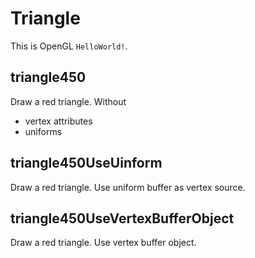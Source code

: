 # Triangle
This is OpenGL `HelloWorld!`.

## triangle450
Draw a red triangle. Without
- vertex attributes
- uniforms

## triangle450UseUinform
Draw a red triangle. Use uniform buffer as vertex source.

## triangle450UseVertexBufferObject
Draw a red triangle. Use vertex buffer object.
